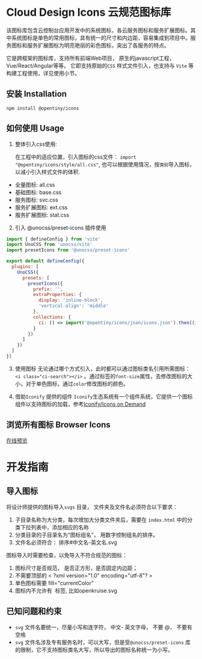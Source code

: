 # Cloud Design Icons 云规范图标库

该图标库包含云控制台应用开发中的系统图标，各云服务图标和服务扩展图标。其中系统图标是单色的常用图标，具有统一的尺寸和内边距，容易集成到项目中。服务图标和服务扩展图标为明亮艳丽的彩色图标，突出了各服务的特点。

它是跨框架的图标库，支持所有前端Web项目， 原生的javascript工程，Vue/React/Angular等等。
它即支持原始的`CSS` 样式文件引入，也支持与 `Vite` 等构建工程使用，详见使用小节。

## 安装 Installation

```
npm install @opentiny/icons

```

## 如何使用 Usage

1. 整体引入css使用:

   在工程中的适应位置，引入图标的css文件： `import "@opentiny/icons/style/all.css"`, 也可以根据使用情况，按`类别`导入图标，以减小引入样式文件的体积.

- 全量图标: all.css
- 基础图标: base.css
- 服务图标: svc.css
- 服务扩展图标: ext.css
- 服务扩展图标: stat.css

2. 引入 @unocss/preset-icons 插件使用

```javascript
import { defineConfig } from 'vite'
import UnoCSS from 'unocss/vite'
import presetIcons from '@unocss/preset-icons'

export default defineConfig({
  plugins: [
    UnoCSS({
      presets: [
        presetIcons({
          prefix: '',
          extraProperties: {
            display: 'inline-block',
            'vertical-align': 'middle'
          },
          collections: {
            ci: () => import('@opentiny/icons/json/icons.json').then((i) => i.default)
          }
        })
      ]
    })
  ]
})
```

3. 使用图标
   无论通过哪个方式引入，此时都可以通过图标类名引用所需图标：`<i class="ci-search"></i>` 。通过标签的`font-size`属性，去修改图标的大小，对于单色图标，通过`color`修改图标的颜色。

4. 借助`Iconify` 提供的组件
  `Iconify`生态系统有一个组件系统，它提供一个图标组件以支持图标的加载，参考[Iconify/Icons on Demand](https://iconify.design/docs/icon-components)  

## 浏览所有图标 Browser Icons

[在线预览](https://shenjunjian.github.io)

# 开发指南

## 导入图标

将设计师提供的图标导入`svgs` 目录， 文件夹及文件名必须符合以下要求：

1. 子目录名称为大分类，每次增加大分类文件夹后，需要在 `index.html` 中的分类下拉列表中，添加相应的名称
2. 分类目录的子目录名为“图标组名”， 用数字控制组名的排序。
3. 文件名必须符合： 排序#中文名-英文名.svg

图标导入时需要检查，以免导入不符合规范的图标：

1. 图标尺寸是否规范， 是否正方形，是否固定内边距；
2. 不需要顶部的 < ?xml version="1.0" encoding="utf-8"? >
3. 单色图标需要 fill="currentColor"
4. 图标内不允许有 <image> 标签, 比如openkruise.svg

## 已知问题和约束

- `svg` 文件名要统一，尽量小写和连字符， 中文- 英文字母， 不要 @， 不要有空格
- `svg` 文件名涉及专有服务名时，可以大写，但是受`@unocss/preset-icons` 库的限制，它不支持图标类名大写，所以导出的图标名称统一为小写。
